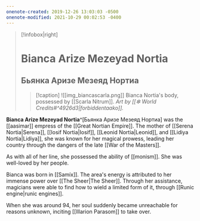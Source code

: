 ```yaml
---
onenote-created: 2019-12-26 13:03:03 -0500
onenote-modified: 2021-10-29 00:02:53 -0400
---
```

>[!infobox|right]
># Bianca Arize Mezeyad Nortia
>## Бьянка Аризе Мезеяд Нортиа
>>[!caption]
>>![[img_biancascarla.png]]
>>Bianca Nortia's body, possessed by [[Scarla Nitrum]]. *Art by [[✼ World Credits#^4926d3|forbiddentaako]].*

**Bianca Arize Mezeyad Nortia**^[Бьянка Аризе Мезеяд Нортиа] was the [[aasimar]] empress of the [[Great Nortian Empire]]. The mother of [[Serena Nortia|Serena]], [[Iosif Nortia|Iosif]], [[Leonid Nortia|Leonid]], and [[Lidiya Nortia|Lidiya]], she was known for her magical prowess, leading her country through the dangers of the late [[War of the Masters]].

As with all of her line, she possessed the ability of [[monism]]. She was well-loved by her people.

Bianca was born in [[Samíx]]. The area's energy is attributed to her immense power over [[The Sheer|The Sheer]]. Through her assistance, magicians were able to find how to wield a limited form of it, through [[Runic engine|runic engines]].

When she was around 94, her soul suddenly became unreachable for reasons unknown, inciting [[Illarion Parasom]] to take over.